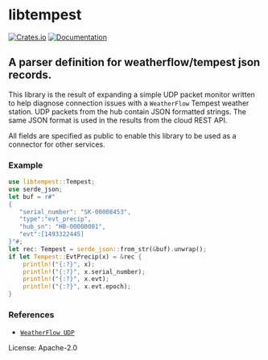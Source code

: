 # libtempest

[![Crates.io](https://img.shields.io/crates/v/libtempest.svg)](https://crates.io/crates/libtempest)
[![Documentation](https://docs.rs/libtempest/badge.svg)](https://docs.rs/libtempest/)

## A parser definition for weatherflow/tempest json records.

This library is the result of expanding a simple UDP packet
monitor written to help diagnose connection issues with a
`WeatherFlow` Tempest weather station. UDP packets from the
hub contain JSON formatted strings. The same JSON format
is used in the results from the cloud REST API.

All fields are specified as public to enable this library
to be used as a connector for other services.

### Example
```rust
use libtempest::Tempest;
use serde_json;
let buf = r#"
{
   "serial_number": "SK-00008453",
   "type":"evt_precip",
   "hub_sn": "HB-00000001",
   "evt":[1493322445]
}"#;
let rec: Tempest = serde_json::from_str(&buf).unwrap();
if let Tempest::EvtPrecip(x) = &rec {
    println!("{:?}", x);
    println!("{:?}", x.serial_number);
    println!("{:?}", x.evt);
    println!("{:?}", x.evt.epoch);
}
```
### References
- [`WeatherFlow UDP`](https://weatherflow.github.io/Tempest/api/udp/v171/)

License: Apache-2.0
